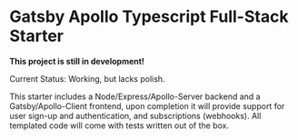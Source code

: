 # Gatsby Apollo Typescript Full-Stack Starter

**This project is still in development!**

Current Status: Working, but lacks polish.

This starter includes a Node/Express/Apollo-Server backend and a
Gatsby/Apollo-Client frontend, upon completion it will provide
support for user sign-up and authentication, and subscriptions
(webhooks). All templated code will come with tests written
out of the box.
